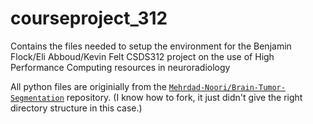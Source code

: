 # courseproject_312

Contains the files needed to setup the environment for the Benjamin Flock/Eli Abboud/Kevin Felt CSDS312 project on the use of High Performance Computing resources in neuroradiology


All python files are originially from the [`Mehrdad-Noori/Brain-Tumor-Segmentation`](https://github.com/Mehrdad-Noori/Brain-Tumor-Segmentation) repository. (I know how to fork, it just didn't give the right directory structure in this case.)

